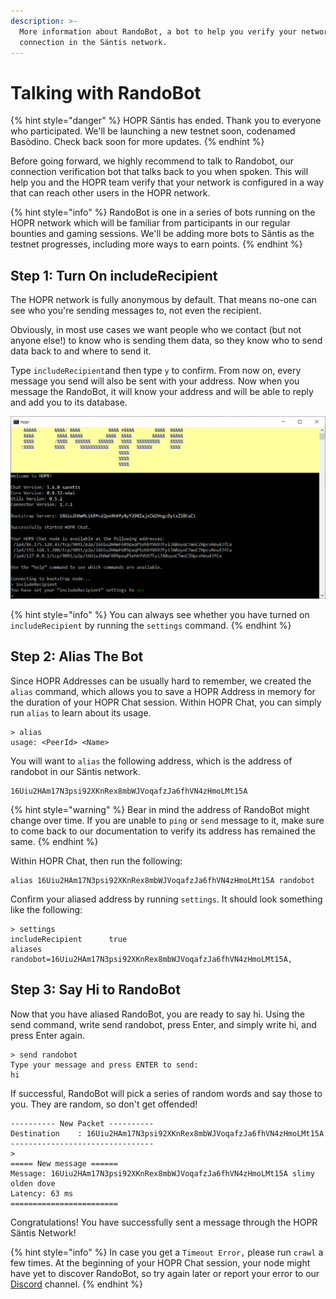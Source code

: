 ```yaml
---
description: >-
  More information about RandoBot, a bot to help you verify your network
  connection in the Säntis network.
---
```


# Talking with RandoBot

{% hint style="danger" %}
HOPR Säntis has ended. Thank you to everyone who participated. We'll be launching a new testnet soon, codenamed Basòdino. Check back soon for more updates.
{% endhint %}

Before going forward, we highly recommend to talk to Randobot, our connection verification bot that talks back to you when spoken. This will help you and the HOPR team verify that your network is configured in a way that can reach other users in the HOPR network.

{% hint style="info" %}
RandoBot is one in a series of bots running on the HOPR network which will be familiar from participants in our regular bounties and gaming sessions. We'll be adding more bots to Säntis as the testnet progresses, including more ways to earn points.
{% endhint %}

## Step 1: Turn On includeRecipient

The HOPR network is fully anonymous by default. That means no-one can see who you're sending messages to, not even the recipient.

Obviously, in most use cases we want people who we contact \(but not anyone else!\) to know who is sending them data, so they know who to send data back to and where to send it.

Type `includeRecipient`and then type `y` to confirm. From now on, every message you send will also be sent with your address. Now when you message the RandoBot, it will know your address and will be able to reply and add you to its database.

![](../../.gitbook/assets/include-recipient.png)

{% hint style="info" %}
You can always see whether you have turned on `includeRecipient` by running the `settings` command.
{% endhint %}

## Step 2: Alias The Bot

Since HOPR Addresses can be usually hard to remember, we created the `alias` command, which allows you to save a HOPR Address in memory for the duration of your HOPR Chat session. Within HOPR Chat, you can simply run `alias` to learn about its usage.

```text
> alias
usage: <PeerId> <Name>
```

You will want to `alias` the following address, which is the address of randobot in our Säntis network.

```text
16Uiu2HAm17N3psi92XKnRex8mbWJVoqafzJa6fhVN4zHmoLMt15A
```

{% hint style="warning" %}
Bear in mind the address of RandoBot might change over time. If you are unable to `ping` or `send` message to it, make sure to come back to our documentation to verify its address has remained the same.
{% endhint %}

Within HOPR Chat, then run the following:

```text
alias 16Uiu2HAm17N3psi92XKnRex8mbWJVoqafzJa6fhVN4zHmoLMt15A randobot
```

Confirm your aliased address by running `settings`. It should look something like the following:

```text
> settings
includeRecipient      true
aliases               randobot=16Uiu2HAm17N3psi92XKnRex8mbWJVoqafzJa6fhVN4zHmoLMt15A,
```

## Step 3: Say Hi to RandoBot

Now that you have aliased RandoBot, you are ready to say hi. Using the send command, write send randobot, press Enter, and simply write hi, and press Enter again.

```text
> send randobot
Type your message and press ENTER to send:
hi
```

If successful, RandoBot will pick a series of random words and say those to you. They are random, so don't get offended!

```text
---------- New Packet ----------
Destination    : 16Uiu2HAm17N3psi92XKnRex8mbWJVoqafzJa6fhVN4zHmoLMt15A
--------------------------------
>
===== New message ======
Message: 16Uiu2HAm17N3psi92XKnRex8mbWJVoqafzJa6fhVN4zHmoLMt15A slimy olden dove
Latency: 63 ms
========================
```

Congratulations! You have successfully sent a message through the HOPR Säntis Network!

{% hint style="info" %}
In case you get a `Timeout Error,` please run `crawl` a few times. At the beginning of your HOPR Chat session, your node might have yet to discover RandoBot, so try again later or report your error to our [Discord](https://discord.gg/5FWSfq7) channel.
{% endhint %}
